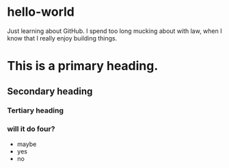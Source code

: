 # hello-world
Just learning about GitHub.
I spend too long mucking about with law, when I know that I really enjoy building things.
# This is a primary heading.
## Secondary heading
### Tertiary heading
### will it do four?
* maybe
* yes
* no
